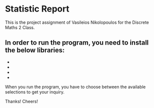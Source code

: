 # Statistic Report

This is the project assignment of Vasileios Nikolopoulos for the Discrete Maths 2 Class.

In order to run the program, you need to install the below libraries:
-
-
-
-
-

When you run the program, you have to choose between the available selections to get your inquiry.

Thanks! Cheers! 